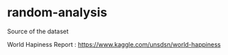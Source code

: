 # random-analysis

Source of the dataset

World Hapiness Report : https://www.kaggle.com/unsdsn/world-happiness
